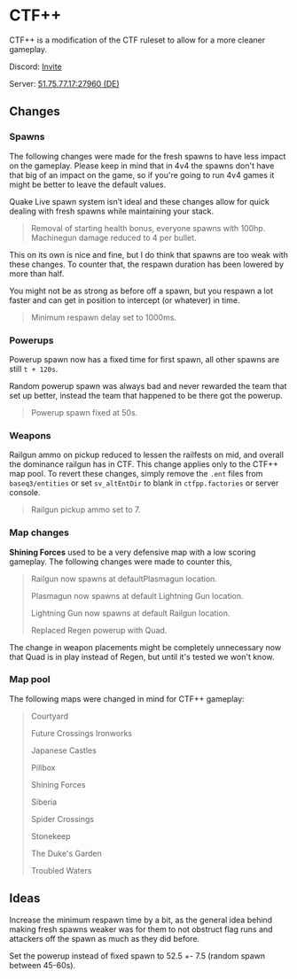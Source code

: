 # CTF++

CTF++ is a modification of the CTF ruleset to allow for a more cleaner gameplay.

Discord: [Invite](https://discord.gg/5VM73pwrxA)

Server: [51.75.77.17:27960 (DE)](steam://connect/51.75.77.17:27960/)

## Changes

### Spawns

The following changes were made for the fresh spawns to have less impact on the gameplay. Please keep in mind that in 4v4 the spawns don't have that big of an impact on the game, so if you're going to run 4v4 games it might be better to leave the default values.

Quake Live spawn system isn’t ideal and these changes allow for quick dealing with fresh spawns while maintaining your stack.

> Removal of starting health bonus, everyone spawns with 100hp.
> Machinegun damage reduced to 4 per bullet.

This on its own is nice and fine, but I do think that spawns are too weak with these changes. To counter that, the respawn duration has been lowered by more than half.

You might not be as strong as before off a spawn, but you respawn a lot faster and can get in position to intercept (or whatever) in time.

> Minimum respawn delay set to 1000ms.

### Powerups

Powerup spawn now has a fixed time for first spawn, all other spawns are still `t + 120s`.

Random powerup spawn was always bad and never rewarded the team that set up better, instead the team that happened to be there got the powerup.

> Powerup spawn fixed at 50s.

### Weapons

Railgun ammo on pickup reduced to lessen the railfests on mid, and overall the dominance railgun has in CTF. This change applies only to the CTF++ map pool. To revert these changes, simply remove the `.ent` files from `baseq3/entities` or set `sv_altEntDir` to blank in `ctfpp.factories` or server console.

> Railgun pickup ammo set to 7.

### Map changes

**Shining Forces** used to be a very defensive map with a low scoring gameplay. The following changes were made to counter this,

> Railgun now spawns at defaultPlasmagun location.
> 
> Plasmagun now spawns at default Lightning Gun location.
> 
> Lightning Gun now spawns at default Railgun location.
> 
> Replaced Regen powerup with Quad.

The change in weapon placements might be completely unnecessary now that Quad is in play instead of Regen, but until it's tested we won't know.

### Map pool

The following maps were changed in mind for CTF++ gameplay:

> Courtyard
>
> Future Crossings
> Ironworks
> 
> Japanese Castles
> 
> Pillbox
> 
> Shining Forces
> 
> Siberia
> 
> Spider Crossings
> 
> Stonekeep
> 
> The Duke's Garden
> 
> Troubled Waters

## Ideas

Increase the minimum respawn time by a bit, as the general idea behind making fresh spawns weaker was for them to not obstruct flag runs and attackers off the spawn as much as they did before.

Set the powerup instead of fixed spawn to 52.5 +- 7.5 (random spawn between 45-60s).
